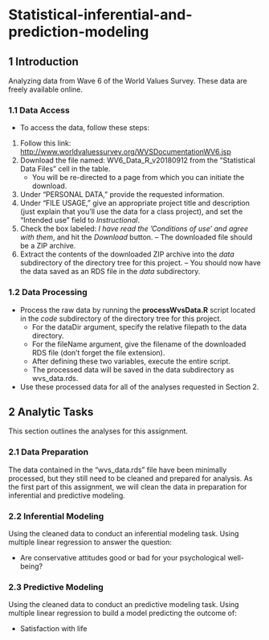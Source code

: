 # Statistical-inferential-and-prediction-modeling
## 1 Introduction
Analyzing data from Wave 6 of the World Values Survey. These data are freely
available online.

### 1.1 Data Access
 - To access the data, follow these steps:
1. Follow this link:
http://www.worldvaluessurvey.org/WVSDocumentationWV6.jsp
2. Download the file named: WV6_Data_R_v20180912 from the “Statistical
Data Files” cell in the table.
    - You will be re-directed to a page from which you can initiate the download.
3. Under “PERSONAL DATA,” provide the requested information.
4. Under “FILE USAGE,” give an appropriate project title and description (just
explain that you’ll use the data for a class project), and set the “Intended use”
field to *Instructional*.
5. Check the box labeled: *I have read the ’Conditions of use’ and agree with them*,
and hit the *Download* button.
    – The downloaded file should be a ZIP archive.
6. Extract the contents of the downloaded ZIP archive into the *data* subdirectory of
the directory tree for this project.
    – You should now have the data saved as an RDS file in the *data* subdirectory.
    
### 1.2 Data Processing
- Process the raw data by running the **processWvsData.R** script located in
the *code* subdirectory of the directory tree for this project.
    - For the dataDir argument, specify the relative filepath to the
data directory.
    - For the fileName argument, give the filename of the
downloaded RDS file (don’t forget the file extension).
    - After defining these two variables, execute the entire script.
    - The processed data will be saved in the data subdirectory as wvs_data.rds.
- Use these processed data for all of the analyses requested in Section 2.

## 2 Analytic Tasks
This section outlines the analyses for this assignment.

### 2.1 Data Preparation
The data contained in the “wvs_data.rds” file have been minimally processed, but they still
need to be cleaned and prepared for analysis. As the first part of this assignment, we will
clean the data in preparation for inferential and predictive modeling.

### 2.2 Inferential Modeling
Using the cleaned data to conduct an inferential modeling task. Using
multiple linear regression to answer the question:
- Are conservative attitudes good or bad for your psychological well-being?

### 2.3 Predictive Modeling
Using the cleaned data to conduct an predictive modeling task. Using multiple
linear regression to build a model predicting the outcome of:
- Satisfaction with life
